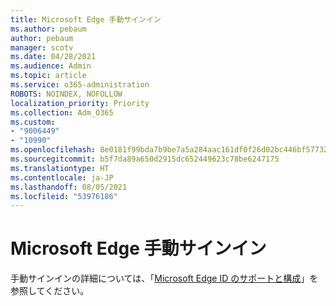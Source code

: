 ```yaml
---
title: Microsoft Edge 手動サインイン
ms.author: pebaum
author: pebaum
manager: scotv
ms.date: 04/28/2021
ms.audience: Admin
ms.topic: article
ms.service: o365-administration
ROBOTS: NOINDEX, NOFOLLOW
localization_priority: Priority
ms.collection: Adm_O365
ms.custom:
- "9006449"
- "10990"
ms.openlocfilehash: 8e0181f99bda7b9be7a5a284aac161df0f26d02bc446bf577329ccb7cee39341
ms.sourcegitcommit: b5f7da89a650d2915dc652449623c78be6247175
ms.translationtype: HT
ms.contentlocale: ja-JP
ms.lasthandoff: 08/05/2021
ms.locfileid: "53976186"
---
```

# <a name="microsoft-edge-manual-sign-in"></a>Microsoft Edge 手動サインイン

手動サインインの詳細については、「[Microsoft Edge ID のサポートと構成](https://docs.microsoft.com/deployedge/microsoft-edge-security-identity#manual-sign-in)」を参照してください。 
